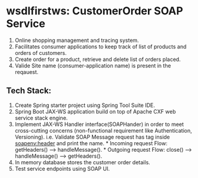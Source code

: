 # wsdlfirstws: CustomerOrder SOAP Service

1. Online shopping management and tracing system.
2. Facilitates consumer applications to keep track of list of products and orders of customers.
3. Create order for a product, retrieve and delete list of orders placed. 
4. Valide Site name (consumer-application name) is present in the reqauest.

## Tech Stack:
1. Create Spring starter project using Spring Tool Suite IDE.
2. Spring Boot JAX-WS application build on top of Apache CXF web service stack engine.
3. Implement JAX-WS Handler interface(SOAPHander<SOAPMessageContext>) in order to meet cross-cutting concerns (non-functional requirement like Authentication, Versioning). i.e. Validate SOAP Message request has <SiteName> tag inside <soapenv:header> and print the name.
            * Incoming request Flow: getHeaders() --> handleMessage().
						    * Outgoing request Flow: close() --> handleMessage() --> getHeaders().
4. In memory database stores the customer order details.
5. Test service endpoints using SOAP UI. 
